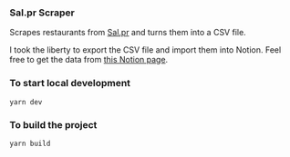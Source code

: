 ### Sal.pr Scraper

Scrapes restaurants from [Sal.pr](https://www.sal.pr/) and turns them into a CSV file.

I took the liberty to export the CSV file and import them into Notion. Feel free to get the data from [this Notion page](https://www.notion.so/itsdarrylnorris/4882cba73bc344179ca3fe0db636c1dd?v=dd0262200b6940a480b97db51fc52013).

### To start local development

```
yarn dev
```

### To build the project

```
yarn build
```
